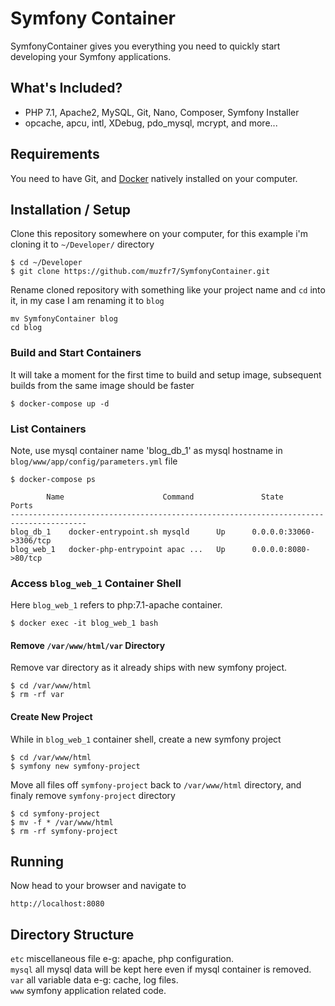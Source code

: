 # Symfony Container
SymfonyContainer gives you everything you need to quickly start developing your Symfony applications.

## What's Included?
* PHP 7.1, Apache2, MySQL, Git, Nano, Composer, Symfony Installer
* opcache, apcu, intl, XDebug, pdo_mysql, mcrypt, and more...

## Requirements
You need to have Git, and [Docker](https://www.docker.com/) natively installed on your computer.

## Installation / Setup
Clone this repository somewhere on your computer, for this example i'm cloning it to `~/Developer/` directory
```
$ cd ~/Developer
$ git clone https://github.com/muzfr7/SymfonyContainer.git
```
Rename cloned repository with something like your project name and `cd` into it, in my case I am renaming it to `blog`
```
mv SymfonyContainer blog
cd blog
```

### Build and Start Containers
It will take a moment for the first time to build and setup image, subsequent builds from the same image should be faster
```
$ docker-compose up -d
```

### List Containers
Note, use mysql container name 'blog_db_1' as mysql hostname in `blog/www/app/config/parameters.yml` file
```
$ docker-compose ps
```
```
        Name                      Command               State            Ports          
---------------------------------------------------------------------------------------
blog_db_1    docker-entrypoint.sh mysqld      Up      0.0.0.0:33060->3306/tcp 
blog_web_1   docker-php-entrypoint apac ...   Up      0.0.0.0:8080->80/tcp 
```
### Access `blog_web_1` Container Shell
Here `blog_web_1` refers to php:7.1-apache container.
```
$ docker exec -it blog_web_1 bash
```

#### Remove `/var/www/html/var` Directory
Remove var directory as it already ships with new symfony project.
```
$ cd /var/www/html
$ rm -rf var
```

#### Create New Project
While in `blog_web_1` container shell, create a new symfony project
```
$ cd /var/www/html
$ symfony new symfony-project
```

Move all files off `symfony-project` back to `/var/www/html` directory, and finaly remove `symfony-project` directory
```
$ cd symfony-project
$ mv -f * /var/www/html
$ rm -rf symfony-project
```

## Running
Now head to your browser and navigate to
```
http://localhost:8080
```

## Directory Structure
`etc` miscellaneous file e-g: apache, php configuration.<br />
`mysql` all mysql data will be kept here even if mysql container is removed.<br />
`var`  all variable data e-g: cache, log files.<br />
`www` symfony application related code.<br />